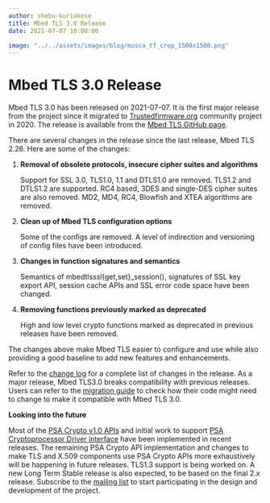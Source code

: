 ```yaml
---
author: shebu-kuriakose
title: Mbed TLS 3.0 Release
date: 2021-07-07 10:00:00

image: "../../assets/images/blog/musca_tf_crop_1500x1500.png"
---
```


# **Mbed TLS 3.0 Release**

Mbed TLS 3.0 has been released on 2021-07-07. It is the first major release from the project since it
migrated to [Trustedfirmware.org](/) community project in 2020. The release is available from the [Mbed TLS
GitHub page](https://github.com/ARMmbed/mbedtls/releases).

There are several changes in the release since the last release, Mbed TLS 2.26. Here are some of the
changes:

1. **Removal of obsolete protocols, insecure cipher suites and algorithms**

   Support for SSL 3.0, TLS1.0, 1.1 and DTLS1.0 are removed. TLS1.2 and DTLS1.2 are supported. RC4
   based, 3DES and single-DES cipher suites are also removed. MD2, MD4, RC4, Blowfish and XTEA
   algorithms are removed.

2. **Clean up of Mbed TLS configuration options**

   Some of the configs are removed. A level of indirection and versioning of config files have been
   introduced.

3. **Changes in function signatures and semantics**

   Semantics of mbedtls*ssl*{get,set}\_session(), signatures of SSL key export API, session cache APIs
   and SSL error code space have been changed.

4. **Removing functions previously marked as deprecated**

   High and low level crypto functions marked as deprecated in previous releases have been removed.

The changes above make Mbed TLS easier to configure and use while also providing a good baseline to
add new features and enhancements.

Refer to the [change log](https://github.com/ARMmbed/mbedtls/blob/v3.0.0/ChangeLog) for a complete list of changes in the release. As a major release, Mbed TLS3.0
breaks compatibility with previous releases. Users can refer to the [migration guide](https://github.com/ARMmbed/mbedtls/blob/development/docs/3.0-migration-guide.md) to check how their
code might need to change to make it compatible with Mbed TLS 3.0.

**Looking into the future**

Most of the [PSA Crypto v1.0 APIs](https://developer.arm.com/documentation/ihi0086/latest/) and initial work to support [PSA Cryptoprocessor Driver interface](https://github.com/ARMmbed/mbedtls/blob/development/docs/proposed/psa-driver-interface.md) have
been implemented in recent releases. The remaining PSA Crypto API implementation and changes to
make TLS and X.509 components use PSA Crypto APIs more exhaustively will be happening in future
releases. TLS1.3 support is being worked on. A new Long Term Stable release is also expected, to be
based on the final 2.x release. Subscribe to the
[mailing list](https://lists.trustedfirmware.org/mailman3/lists/mbed-tls.lists.trustedfirmware.org/) to start participating in the design and development of the project.
